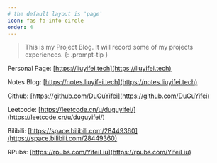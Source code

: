 ```yaml
---
# the default layout is 'page'
icon: fas fa-info-circle
order: 4
---
```


> This is my Project Blog. It will record some of my projects experiences.
{: .prompt-tip }

Personal Page: [https://liuyifei.tech](https://liuyifei.tech)

Notes Blog: [https://notes.liuyifei.tech](https://notes.liuyifei.tech)

Github: [https://github.com/DuGuYifei](https://github.com/DuGuYifei)

Leetcode: [https://leetcode.cn/u/duguyifei/](https://leetcode.cn/u/duguyifei/)

Bilibili: [https://space.bilibili.com/28449360](https://space.bilibili.com/28449360)

RPubs: [https://rpubs.com/YifeiLiu](https://rpubs.com/YifeiLiu)